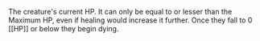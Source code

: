 The creature's current HP. It can only be equal to or lesser than the Maximum HP, even if healing would increase it further. Once they fall to 0 [[HP]] or below they begin dying.